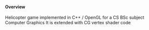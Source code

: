 #### Overview

Helicopter game implemented in C++ / OpenGL for a CS BSc subject Computer Graphics
It is extended with CG vertex shader code
